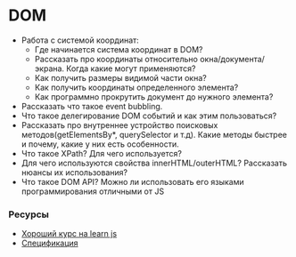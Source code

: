 # DOM

* Работа с системой координат:
  * Где начинается система координат в DOM?
  * Рассказать про координаты относительно окна/документа/экрана. Когда какие могут применяются?
  * Как получить размеры видимой части окна?
  * Как получить координаты определенного элемента?
  * Как программно прокрутить документ до нужного элемента?
* Рассказать что такое event bubbling.
* Что такое делегирование DOM событий и как этим пользоваться?
* Рассказать про внутреннее устройство поисковых методов(getElementsBy*, querySelector и т.д). Какие методы быстрее и почему, какие у них есть особенности.
* Что такое XPath? Для чего используется?
* Для чего используются свойства innerHTML/outerHTML? Рассказать нюансы их использования?
* Что такое DOM API? Можно ли использовать его языками программирования отличными от JS

### Ресурсы
* [Хороший курс на learn js](https://learn.javascript.ru/document)
* [Спецификация](https://www.w3.org/TR/REC-DOM-Level-1/expanded-toc.html)